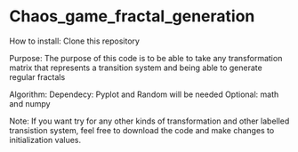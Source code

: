# Chaos_game_fractal_generation
How to install:
Clone this repository

Purpose:
The purpose of this code is to be able to take any transformation matrix that represents a transition system and being able to generate regular fractals

Algorithm:
Dependecy: Pyplot and Random will be needed
Optional: math and numpy

Note: If you want try for any other kinds of transformation and other labelled transistion system, feel free to download the code and make changes to initialization values. 

